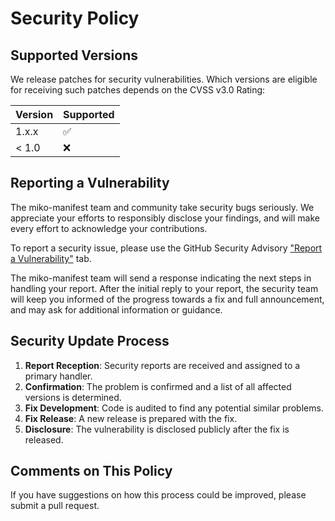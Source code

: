 # Security Policy

## Supported Versions

We release patches for security vulnerabilities. Which versions are eligible for receiving such patches depends on the CVSS v3.0 Rating:

| Version | Supported          |
| ------- | ------------------ |
| 1.x.x   | :white_check_mark: |
| < 1.0   | :x:                |

## Reporting a Vulnerability

The miko-manifest team and community take security bugs seriously. We appreciate your efforts to responsibly disclose your findings, and will make every effort to acknowledge your contributions.

To report a security issue, please use the GitHub Security Advisory ["Report a Vulnerability"](https://github.com/jepemo/miko-manifest/security/advisories/new) tab.

The miko-manifest team will send a response indicating the next steps in handling your report. After the initial reply to your report, the security team will keep you informed of the progress towards a fix and full announcement, and may ask for additional information or guidance.

## Security Update Process

1. **Report Reception**: Security reports are received and assigned to a primary handler.
2. **Confirmation**: The problem is confirmed and a list of all affected versions is determined.
3. **Fix Development**: Code is audited to find any potential similar problems.
4. **Fix Release**: A new release is prepared with the fix.
5. **Disclosure**: The vulnerability is disclosed publicly after the fix is released.

## Comments on This Policy

If you have suggestions on how this process could be improved, please submit a pull request.
